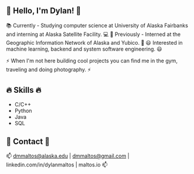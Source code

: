 ## 👋 Hello, I'm Dylan! 👋
📚 Currently - Studying computer science at University of Alaska Fairbanks and interning at Alaska Satellite Facility. 💻
📌 Previously - Interned at the Geographic Information Network of Alaska and Yubico. 📌
😃 Interested in machine learning, backend and system software engineering. 😃 

⚡ When I'm not here building cool projects you can find me in the gym, traveling and doing photography. ⚡

## 🔥 Skills 🔥
- C/C++
- Python
- Java
- SQL
  
## 📧 Contact 📧
📫 dmmaltos@alaska.edu | dmmaltos@gmail.com | linkedin.com/in/dylanmaltos | maltos.io 📫
